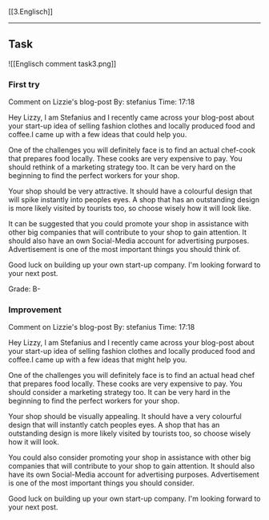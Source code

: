 [[3.Englisch]]
___
## Task
![[Englisch comment task3.png]]
### First try
Comment on Lizzie's blog-post
By: stefanius
Time: 17:18

Hey Lizzy, I am Stefanius and I recently came across your blog-post about your start-up idea of selling fashion clothes and locally produced food and coffee.I came up with a few ideas that could help you.

One of the challenges you will definitely face is to find an actual chef-cook that prepares food locally. These cooks are very expensive to pay. You should rethink of a marketing strategy too. It can be very hard on the beginning to find the perfect workers for your shop. 

Your shop should be very attractive. It should have a colourful design that will spike instantly into peoples eyes. A shop that has an outstanding design is more likely visited by tourists too, so choose wisely how it will look like.

It can be suggested that you could promote your shop in assistance with other big companies that will contribute to your shop to gain attention. It should also have an own Social-Media account for advertising purposes. Advertisement is one of the most important things you should think of.

Good luck on building up your own start-up company. I'm looking forward to your next post.

Grade: B-
### Improvement
Comment on Lizzie's blog-post
By: stefanius
Time: 17:18

Hey Lizzy, I am Stefanius and I recently came across your blog-post about your start-up idea of selling fashion clothes and locally produced food and coffee.I came up with a few ideas that might help you.

One of the challenges you will definitely face is to find an actual head chef that prepares food locally. These cooks are very expensive to pay. You should consider a marketing strategy too. It can be very hard in the beginning to find the perfect workers for your shop. 

Your shop should be visually appealing. It should have a very colourful design that will instantly catch peoples eyes. A shop that has an outstanding design is more likely visited by tourists too, so choose wisely how it will look.

You could also consider promoting your shop in assistance with other big companies that will contribute to your shop to gain attention. It should also have its own Social-Media account for advertising purposes. Advertisement is one of the most important things you should consider.

Good luck on building up your own start-up company. I'm looking forward to your next post.